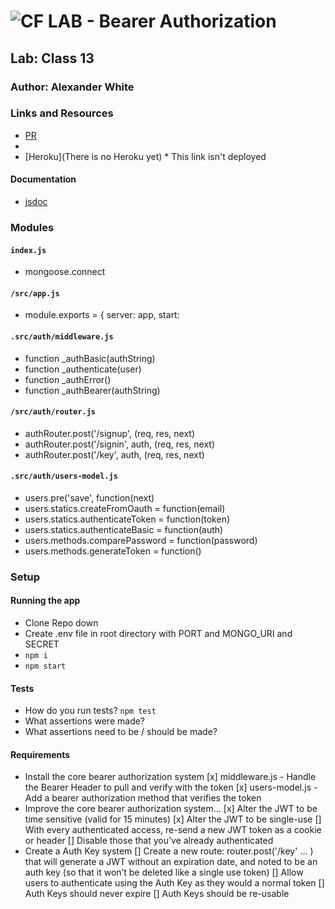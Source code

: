 ![CF](http://i.imgur.com/7v5ASc8.png) LAB - Bearer Authorization
=================================================

## Lab: Class 13

### Author: Alexander White

### Links and Resources
* [PR](https://github.com/alex-white-401-advanced-javascript/lab-13/pull/1)
* 
* [Heroku](There is no Heroku yet) * This link isn't deployed

#### Documentation
* [jsdoc]()

### Modules
#### `index.js`
* mongoose.connect

#### `/src/app.js`
* module.exports = { server: app, start:

#### `.src/auth/middleware.js`
* function _authBasic(authString)
* function _authenticate(user)
* function _authError()
* function _authBearer(authString)

#### `/src/auth/router.js`
* authRouter.post('/signup', (req, res, next)
* authRouter.post('/signin', auth, (req, res, next)
* authRouter.post('/key', auth, (req, res, next)

#### `.src/auth/users-model.js`
* users.pre('save', function(next)
* users.statics.createFromOauth = function(email)
* users.statics.authenticateToken = function(token)
* users.statics.authenticateBasic = function(auth)
* users.methods.comparePassword = function(password)
* users.methods.generateToken = function()


### Setup

#### Running the app
* Clone Repo down
* Create .env file in root directory with PORT and MONGO_URI and SECRET
* `npm i` 
* `npm start`
  
#### Tests
* How do you run tests? `npm test`
* What assertions were made? 
* What assertions need to be / should be made? 

#### Requirements
* Install the core bearer authorization system
  [x] middleware.js - Handle the Bearer Header to pull and verify with the token
  [x] users-model.js - Add a bearer authorization method that verifies the token
* Improve the core bearer authorization system…
  [x] Alter the JWT to be time sensitive (valid for 15 minutes)
  [x] Alter the JWT to be single-use
    [] With every authenticated access, re-send a new JWT token as a cookie or header
    [] Disable those that you’ve already authenticated
* Create a Auth Key system
  [] Create a new route: router.post('/key' ... ) that will generate a JWT without an expiration date, and noted to be an auth key (so that it won’t be deleted like a single use token)
  [] Allow users to authenticate using the Auth Key as they would a normal token
  [] Auth Keys should never expire
  [] Auth Keys should be re-usable
